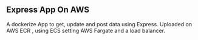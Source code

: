 ## Express App On AWS 

A dockerize App to get, update and post data using Express. Uploaded on AWS ECR , using ECS setting AWS Fargate and a load balancer.

